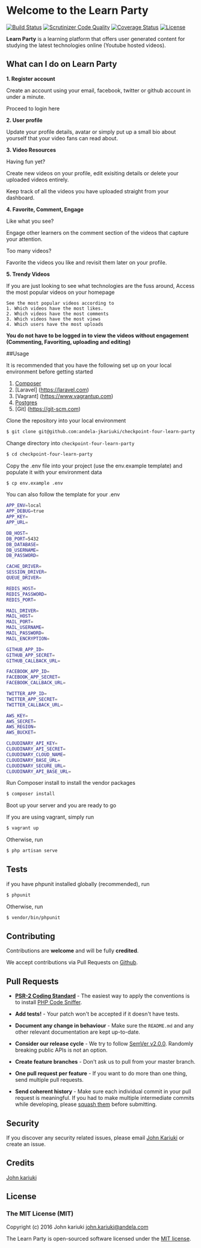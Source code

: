 # Welcome to the Learn Party


[![Build Status](https://scrutinizer-ci.com/g/andela-jkariuki/checkpoint-four-learn-party/badges/build.png?b=staging)](https://scrutinizer-ci.com/g/andela-jkariuki/checkpoint-four-learn-party/build-status/staging)
[![Scrutinizer Code Quality](https://scrutinizer-ci.com/g/andela-jkariuki/checkpoint-four-learn-party/badges/quality-score.png?b=staging)](https://scrutinizer-ci.com/g/andela-jkariuki/checkpoint-four-learn-party/?branch=staging)
[![Coverage Status](https://coveralls.io/repos/github/andela-jkariuki/checkpoint-four-learn-party/badge.svg?branch=staging)](https://coveralls.io/github/andela-jkariuki/checkpoint-four-learn-party?branch=staging)
[![License](https://poser.pugx.org/laravel/framework/license.svg)](https://packagist.org/packages/laravel/framework)

**Learn Party** is a learning platform that offers user generated content for studying the latest technologies online (Youtube hosted videos).

## What can I do on Learn Party

**1. Register account**

Create an account using your email, facebook, twitter or github account in under a minute.

Proceed to login here

**2. User profile**

Update your profile details, avatar or simply put up a small bio about yourself that your video fans can read about. 

**3. Video Resources**

Having fun yet?

Create new videos on your profile, edit exisiting details or delete your uploaded videos entirely.

Keep track of all the videos you have uploaded straight from your dashboard.

**4. Favorite, Comment, Engage**

Like what you see?

Engage other learners on the comment section of the videos that capture your attention.

Too many videos?

Favorite the videos you like and revisit them later on your profile.

**5. Trendy Videos**

If you are just looking to see what technologies are the fuss around, Access the most popular videos on your homepage

```
See the most popular videos according to
1. Which videos have the most likes.
2. Which videos have the most comments
3. Which videos have the most views
4. Which users have the most uploads
```

**You do not have to be logged in to view the videos without engagement (Commenting, Favoriting, uploading and editing)**

##Usage

It is recommended that you have the following set up on your local environment before getting started

1. [Composer](https://getcomposer.org)
2. [Laravel] (https://laravel.com)
3. [Vagrant] (https://www.vagrantup.com) 
4. [Postgres](http://www.postgresql.org)
5. [Git] (https://git-scm.com)

Clone the repository into your local environment

```bash
$ git clone git@github.com:andela-jkariuki/checkpoint-four-learn-party.git
```

Change directory into `checkpoint-four-learn-party`

```bash
$ cd checkpoint-four-learn-party
```

Copy the .env file into your project (use the env.example template) and populate it with your environment data

```bash
$ cp env.example .env
```

You can also follow the template for your .env
```bash
APP_ENV=local
APP_DEBUG=true
APP_KEY=
APP_URL=

DB_HOST=
DB_PORT=5432
DB_DATABASE=
DB_USERNAME=
DB_PASSWORD=

CACHE_DRIVER=
SESSION_DRIVER=
QUEUE_DRIVER=

REDIS_HOST=
REDIS_PASSWORD=
REDIS_PORT=

MAIL_DRIVER=
MAIL_HOST=
MAIL_PORT=
MAIL_USERNAME=
MAIL_PASSWORD=
MAIL_ENCRYPTION=

GITHUB_APP_ID=
GITHUB_APP_SECRET=
GITHUB_CALLBACK_URL=

FACEBOOK_APP_ID=
FACEBOOK_APP_SECRET=
FACEBOOK_CALLBACK_URL=

TWITTER_APP_ID=
TWITTER_APP_SECRET=
TWITTER_CALLBACK_URL=

AWS_KEY=
AWS_SECRET=
AWS_REGION=
AWS_BUCKET=

CLOUDINARY_API_KEY=
CLOUDINARY_API_SECRET=
CLOUDINARY_CLOUD_NAME=
CLOUDINARY_BASE_URL=
CLOUDINARY_SECURE_URL=
CLOUDINARY_API_BASE_URL=
```

Run Composer install to install the vendor packages

```bash
$ composer install
```

Boot up your server and you are ready to go

If you are using vagrant, simply run

```bash
$ vagrant up
```

Otherwise, run

```bash
$ php artisan serve
```


## Tests

if you have phpunit installed globally (recommended), run

```bash
$ phpunit
```

Otherwise, run
```bash
$ vendor/bin/phpunit
```
## Contributing

Contributions are **welcome** and will be fully **credited**.

We accept contributions via Pull Requests on [Github](https://github.com/andela-jkariuki/checkpoint-three-naija-emoji).

## Pull Requests

- **[PSR-2 Coding Standard](https://github.com/php-fig/fig-standards/blob/master/accepted/PSR-2-coding-style-guide.md)** - The easiest way to apply the conventions is to install [PHP Code Sniffer](http://pear.php.net/package/PHP_CodeSniffer).

- **Add tests!** - Your patch won't be accepted if it doesn't have tests.

- **Document any change in behaviour** - Make sure the `README.md` and any other relevant documentation are kept up-to-date.

- **Consider our release cycle** - We try to follow [SemVer v2.0.0](http://semver.org/). Randomly breaking public APIs is not an option.

- **Create feature branches** - Don't ask us to pull from your master branch.

- **One pull request per feature** - If you want to do more than one thing, send multiple pull requests.

- **Send coherent history** - Make sure each individual commit in your pull request is meaningful. If you had to make multiple intermediate commits while developing, please [squash them](http://www.git-scm.com/book/en/v2/Git-Tools-Rewriting-History#Changing-Multiple-Commit-Messages) before submitting.

## Security

If you discover any security related issues, please email [John Kariuki](john.kariuki@andela.com) or create an issue.

## Credits

[John kariuki](https://github.com/andela-jkariuki)

## License

### The MIT License (MIT)

Copyright (c) 2016 John kariuki <john.kariuki@andela.com>

The Learn Party is open-sourced software licensed under the [MIT license](http://opensource.org/licenses/MIT).
